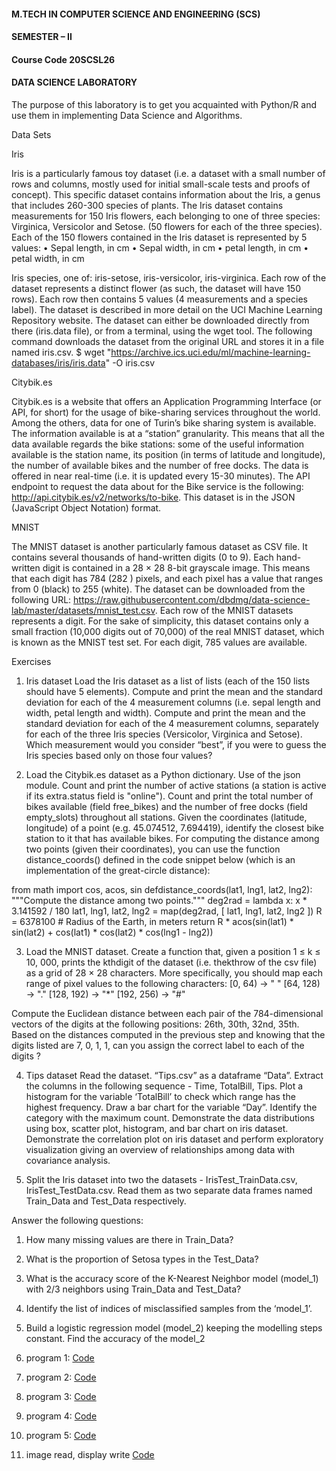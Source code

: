 #### M.TECH IN COMPUTER SCIENCE AND ENGINEERING (SCS) 
#### SEMESTER – II 
#### Course Code 20SCSL26 
#### DATA SCIENCE LABORATORY 

The purpose of this laboratory is to get you acquainted with Python/R and use them in implementing Data Science and Algorithms. 

Data Sets 

Iris

Iris is a particularly famous toy dataset (i.e. a dataset with a small number of rows and columns, mostly used for initial small-scale tests and proofs of concept). This specific dataset contains information about the Iris, a genus that includes 260-300 species of plants. The Iris dataset contains measurements for 150 Iris flowers, each belonging to one of three species: Virginica, Versicolor and Setose. (50 flowers for each of the three species). Each of the 150 flowers contained in the Iris dataset is represented by 5 values: 
• Sepal length, in cm 
• Sepal width, in cm 
• petal length, in cm 
• petal width, in cm 

Iris species, one of: iris-setose, iris-versicolor, iris-virginica. Each row of the dataset represents a distinct flower (as such, the dataset will have 150 rows). Each row then contains 5 values (4 measurements and a species label). The dataset is described in more detail on the UCI Machine Learning Repository website. The dataset can either be downloaded directly from there (iris.data file), or from a terminal, using the wget tool. The following command downloads the dataset from the original URL and stores it in a file named iris.csv. $ wget "https://archive.ics.uci.edu/ml/machine-learning-databases/iris/iris.data" -O iris.csv 

Citybik.es

Citybik.es is a website that offers an Application Programming Interface (or API, for short) for the usage of bike-sharing services throughout the world. Among the others, data for one of Turin’s bike sharing system is available. The information available is at a “station” granularity. This means that all the data available regards the bike stations: some of the useful information available is the station name, its position (in terms of latitude and longitude), the number of available bikes and the number of free docks. The data is offered in near real-time (i.e. it is updated every 15-30 minutes). The API endpoint to request the data about for the Bike service is the following: http://api.citybik.es/v2/networks/to-bike. This dataset is in the JSON (JavaScript Object Notation) format.

MNIST

 The MNIST dataset is another particularly famous dataset as CSV file. It contains several thousands of hand-written digits (0 to 9). Each hand-written digit is contained in a 28 × 28 8-bit grayscale image. This means that each digit has 784 (282 ) pixels, and each pixel has a value that ranges from 0 (black) to 255 (white). The dataset can be downloaded from the following URL: https://raw.githubusercontent.com/dbdmg/data-science-lab/master/datasets/mnist_test.csv. Each row of the MNIST datasets represents a digit. For the sake of simplicity, this dataset contains only a small fraction (10,000 digits out of 70,000) of the real MNIST dataset, which is known as the MNIST test set. For each digit, 785 values are available.

Exercises 

1. Iris dataset Load the Iris dataset as a list of lists (each of the 150 lists should have 5 elements). Compute and print the mean and the standard deviation for each of the 4 measurement columns (i.e. sepal length and width, petal length and width). Compute and print the mean and the standard deviation for each of the 4 measurement columns, separately for each of the three Iris species (Versicolor, Virginica and Setose). Which measurement would you consider “best”, if you were to guess the Iris species based only on those four values? 

2. Load the Citybik.es dataset as a Python dictionary. Use of the json module. Count and print the number of active stations (a station is active if its extra.status field is "online"). Count and print the total number of bikes available (field free_bikes) and the number of free docks (field empty_slots) throughout all stations. Given the coordinates (latitude, longitude) of a point (e.g. 45.074512, 7.694419), identify the closest bike station to it that has available bikes. For computing the distance among two points (given their coordinates), you can use the function distance_coords() defined in the code snippet below (which is an implementation of the great-circle distance): 

from math import cos, acos, sin 
defdistance_coords(lat1, lng1, lat2, lng2):
 """Compute the distance among two points.""" 
deg2rad = lambda x: x * 3.141592 / 180 
lat1, lng1, lat2, lng2 = map(deg2rad, [ lat1, lng1, lat2, lng2 ])
 R = 6378100 # Radius of the Earth, in meters return
 R * acos(sin(lat1) * sin(lat2) + cos(lat1) * cos(lat2) * cos(lng1 - lng2)) 

3. Load the MNIST dataset. Create a function that, given a position 1 ≤ k ≤ 10, 000, prints the kthdigit of the dataset (i.e. thekthrow of the csv file) as a grid of 28 × 28 characters. More specifically, you should map each range of pixel values to the following characters:
 [0, 64) → " " 
[64, 128) → "." 
[128, 192) → "*" 
[192, 256) → "#" 

Compute the Euclidean distance between each pair of the 784-dimensional vectors of the digits at the following positions: 26th, 30th, 32nd, 35th. Based on the distances computed in the previous step and knowing that the digits listed are 7, 0, 1, 1, can you assign the correct label to each of the digits ? 

4. Tips dataset Read the dataset. “Tips.csv” as a dataframe “Data”. Extract the columns in the following sequence - Time, TotalBill, Tips. Plot a histogram for the variable ‘TotalBill’ to check which range has the highest frequency. Draw a bar chart for the variable “Day”. Identify the category with the maximum count. Demonstrate the data distributions using box, scatter plot, histogram, and bar chart on iris dataset. Demonstrate the correlation plot on iris dataset and perform exploratory visualization giving an overview of relationships among data with covariance analysis. 

5. Split the Iris dataset into two the datasets - IrisTest_TrainData.csv, IrisTest_TestData.csv. Read them as two separate data frames named Train_Data and Test_Data respectively. 
 
Answer the following questions: 
1. How many missing values are there in Train_Data?
2. What is the proportion of Setosa types in the Test_Data?
3. What is the accuracy score of the K-Nearest Neighbor model (model_1) with 2/3 neighbors using Train_Data and Test_Data?
4. Identify the list of indices of misclassified samples from the ‘model_1’.
5. Build a logistic regression model (model_2) keeping the modelling steps constant. Find the accuracy of the model_2

1. program 1: <a href="https://github.com/DhanyaJayanA/Basic-Programming/blob/main/DS_LAB_Program1.ipynb">Code</a>
2. program 2: <a href="https://github.com/DhanyaJayanA/Basic-Programming/blob/main/DS_Lab_Program_2.ipynb">Code</a>
3. program 3: <a href="https://github.com/DhanyaJayanA/Basic-Programming/blob/main/DS_Lab_program3.ipynb">Code</a>
4. program 4: <a href="https://github.com/DhanyaJayanA/Basic-Programming/blob/main/DS_Lab_Program_4%20(1).ipynb">Code</a>
5. program 5: <a href="https://github.com/DhanyaJayanA/Basic-Programming/blob/main/DS_Lab_Program5%20(1).ipynb">Code</a>
6. image read, display write <a href="https://github.com/DhanyaJayanA/Basic-Programming/blob/main/Read%2C_Display_and_Write_images.ipynb">Code</a>
